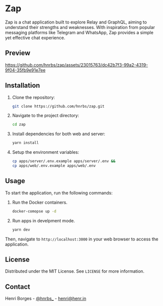 # Zap

Zap is a chat application built to explore Relay and GraphQL, aiming to understand their strengths and weaknesses. With inspiration from popular messaging platforms like Telegram and WhatsApp, Zap provides a simple yet effective chat experience.

## Preview

https://github.com/hnrbs/zap/assets/23015763/dc42b7f3-99a2-4319-9f04-35fb9e91e7ee

## Installation

1. Clone the repository:
   ```sh
   git clone https://github.com/hnrbs/zap.git
   ```

2. Navigate to the project directory:
   ```sh
   cd zap
   ```

3. Install dependencies for both web and server:
   ```sh
   yarn install
   ```

4. Setup the environment variables:
   ```sh
   cp apps/server/.env.example apps/server/.env &&
   cp apps/web/.env.example apps/web/.env
   ```

## Usage

To start the application, run the following commands:

1. Run the Docker containers.
   ```sh
   docker-comopse up -d
   ```

2. Run apps in develpment mode.
   ```sh
   yarn dev
   ```

Then, navigate to `http://localhost:3000` in your web browser to access the application.

## License

Distributed under the MIT License. See `LICENSE` for more information.

## Contact

Henri Borges - [@hnrbs_](https://twitter.com/hnrbs_) - henri@henr.in
